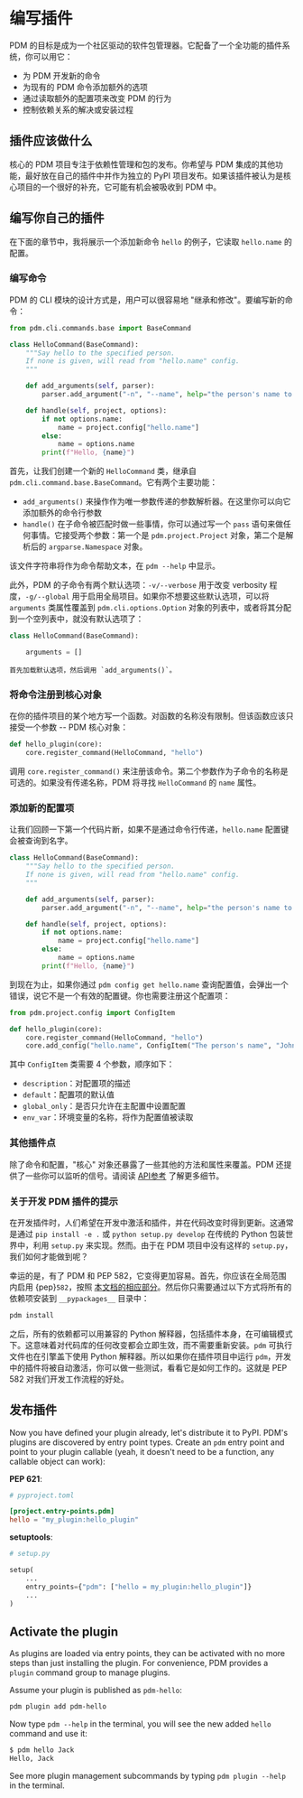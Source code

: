 # 编写插件

PDM 的目标是成为一个社区驱动的软件包管理器。它配备了一个全功能的插件系统，你可以用它：

- 为 PDM 开发新的命令
- 为现有的 PDM 命令添加额外的选项
- 通过读取额外的配置项来改变 PDM 的行为
- 控制依赖关系的解决或安装过程

## 插件应该做什么

核心的 PDM 项目专注于依赖性管理和包的发布。你希望与 PDM 集成的其他功能，最好放在自己的插件中并作为独立的 PyPI 项目发布。如果该插件被认为是核心项目的一个很好的补充，它可能有机会被吸收到 PDM 中。

## 编写你自己的插件

在下面的章节中，我将展示一个添加新命令 `hello` 的例子，它读取 `hello.name` 的配置。

### 编写命令

PDM 的 CLI 模块的设计方式是，用户可以很容易地 "继承和修改"。要编写新的命令：

```python
from pdm.cli.commands.base import BaseCommand

class HelloCommand(BaseCommand):
    """Say hello to the specified person.
    If none is given, will read from "hello.name" config.
    """

    def add_arguments(self, parser):
        parser.add_argument("-n", "--name", help="the person's name to whom you greet")

    def handle(self, project, options):
        if not options.name:
            name = project.config["hello.name"]
        else:
            name = options.name
        print(f"Hello, {name}")
```

首先，让我们创建一个新的 `HelloCommand` 类，继承自 `pdm.cli.command.base.BaseCommand`。它有两个主要功能：

- `add_arguments()` 来操作作为唯一参数传递的参数解析器。在这里你可以向它添加额外的命令行参数
- `handle()` 在子命令被匹配时做一些事情，你可以通过写一个 `pass` 语句来做任何事情。它接受两个参数：第一个是 `pdm.project.Project` 对象，第二个是解析后的 `argparse.Namespace` 对象。

该文件字符串将作为命令帮助文本，在 `pdm --help` 中显示。

此外，PDM 的子命令有两个默认选项：`-v/--verbose` 用于改变 verbosity 程度，`-g/--global` 用于启用全局项目。如果你不想要这些默认选项，可以将 `arguments` 类属性覆盖到 `pdm.cli.options.Option` 对象的列表中，或者将其分配到一个空列表中，就没有默认选项了：

```python hl_lines="3"
class HelloCommand(BaseCommand):

    arguments = []
```

```{note}
首先加载默认选项，然后调用 `add_arguments()`。
```
    
### 将命令注册到核心对象

在你的插件项目的某个地方写一个函数。对函数的名称没有限制。但该函数应该只接受一个参数 -- PDM 核心对象：

```python hl_lines="2"
def hello_plugin(core):
    core.register_command(HelloCommand, "hello")
```

调用 `core.register_command()` 来注册该命令。第二个参数作为子命令的名称是可选的。如果没有传递名称，PDM 将寻找 `HelloCommand` 的 `name` 属性。

### 添加新的配置项

让我们回顾一下第一个代码片断，如果不是通过命令行传递，`hello.name` 配置键会被查询到名字。

```python hl_lines="11"
class HelloCommand(BaseCommand):
    """Say hello to the specified person.
    If none is given, will read from "hello.name" config.
    """

    def add_arguments(self, parser):
        parser.add_argument("-n", "--name", help="the person's name to whom you greet")

    def handle(self, project, options):
        if not options.name:
            name = project.config["hello.name"]
        else:
            name = options.name
        print(f"Hello, {name}")
```

到现在为止，如果你通过 `pdm config get hello.name` 查询配置值，会弹出一个错误，说它不是一个有效的配置键。你也需要注册这个配置项：

```python hl_lines="5"
from pdm.project.config import ConfigItem

def hello_plugin(core):
    core.register_command(HelloCommand, "hello")
    core.add_config("hello.name", ConfigItem("The person's name", "John"))
```

其中 `ConfigItem` 类需要 4 个参数，顺序如下：

- `description`：对配置项的描述
- `default`：配置项的默认值 
- `global_only`：是否只允许在主配置中设置配置
- `env_var`：环境变量的名称，将作为配置值被读取

### 其他插件点

除了命令和配置，"核心" 对象还暴露了一些其他的方法和属性来覆盖。PDM 还提供了一些你可以监听的信号。请阅读 [API参考](https://pdm.fming.dev/plugin/reference/) 了解更多细节。

### 关于开发 PDM 插件的提示

在开发插件时，人们希望在开发中激活和插件，并在代码改变时得到更新。这通常是通过 `pip install -e .` 或 `python setup.py develop` 在传统的 Python 包装世界中，利用 `setup.py` 来实现。然而。由于在 PDM 项目中没有这样的 `setup.py`，我们如何才能做到呢？

幸运的是，有了 PDM 和 PEP 582，它变得更加容易。首先，你应该在全局范围内启用 {pep}`582`，按照 [本文档的相应部分](../index.md#enable-pep-582-globally)。然后你只需要通过以下方式将所有的依赖项安装到 `__pypackages__` 目录中：

```bash
pdm install
```

之后，所有的依赖都可以用兼容的 Python 解释器，包括插件本身，在可编辑模式下。这意味着对代码库的任何改变都会立即生效，而不需要重新安装。`pdm` 可执行文件也在引擎盖下使用 Python 解释器。所以如果你在插件项目中运行 `pdm`，开发中的插件将被自动激活，你可以做一些测试，看看它是如何工作的。这就是 PEP 582 对我们开发工作流程的好处。

## 发布插件

Now you have defined your plugin already, let's distribute it to PyPI. PDM's plugins are discovered by entry point types.
Create an `pdm` entry point and point to your plugin callable (yeah, it doesn't need to be a function, any callable object can work):

**PEP 621**:

```toml
# pyproject.toml

[project.entry-points.pdm]
hello = "my_plugin:hello_plugin"
```

**setuptools**:

```python
# setup.py

setup(
    ...
    entry_points={"pdm": ["hello = my_plugin:hello_plugin"]}
    ...
)
```

## Activate the plugin

As plugins are loaded via entry points, they can be activated with no more steps than just installing the plugin.
For convenience, PDM provides a `plugin` command group to manage plugins.

Assume your plugin is published as `pdm-hello`:

```bash
pdm plugin add pdm-hello
```

Now type `pdm --help` in the terminal, you will see the new added `hello` command and use it:

```bash
$ pdm hello Jack
Hello, Jack
```

See more plugin management subcommands by typing `pdm plugin --help` in the terminal.
